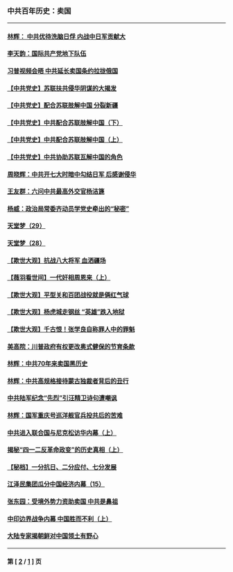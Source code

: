 ### 中共百年历史：卖国
---
#### [林辉： 中共优待洗脑日俘 内战中日军贡献大](../../pages/nf1176117/n13624644.md?12020430) 
#### [李天韵：国际共产党地下队伍](../../pages/nf1176117/n13611808.md?12020430) 
#### [习普视频会晤 中共延长卖国条约拉拢俄国](../../pages/nf1176117/n13060971.md?12020430) 
#### [【中共党史】苏联扶共侵华阴谋的大揭发](../../pages/nf1176117/n13056050.md?12020430) 
#### [【中共党史】配合苏联肢解中国 分裂新疆](../../pages/nf1176117/n13040700.md?12020430) 
#### [【中共党史】中共配合苏联肢解中国（下）](../../pages/nf1176117/n13035660.md?12020430) 
#### [【中共党史】中共配合苏联肢解中国（上）](../../pages/nf1176117/n13030262.md?12020430) 
#### [【中共党史】中共协助苏联瓦解中国的角色](../../pages/nf1176117/n13018109.md?12020430) 
#### [周晓辉：中共开七大时暗中勾结日军 后感谢侵华](../../pages/nf1176117/n12921960.md?12020430) 
#### [王友群：六问中共最高外交官杨洁篪](../../pages/nf1176117/n12836495.md?12020430) 
#### [杨威：政治局常委齐动员学党史牵出的“秘密”](../../pages/nf1176117/n12764642.md?12020430) 
#### [天堂梦（29）](../../pages/nf1176117/n12408465.md?12020430) 
#### [天堂梦（28）](../../pages/nf1176117/n12408309.md?12020430) 
#### [【欺世大观】抗战八大将军 血洒疆场](../../pages/nf1176117/n12357044.md?12020430) 
#### [【薇羽看世间】一代奸相周恩来（上）](../../pages/nf1176117/n12401109.md?12020430) 
#### [【欺世大观】平型关和百团战役就是俩红气球](../../pages/nf1176117/n12359157.md?12020430) 
#### [【欺世大观】杨虎城走钢丝 “英雄”跌入地狱](../../pages/nf1176117/n12358840.md?12020430) 
#### [【欺世大观】千古恨！张学良自称罪人中的罪魁](../../pages/nf1176117/n12358629.md?12020430) 
#### [美高院：川普政府有权更改奥式健保的节育条款](../../pages/nf1176117/n12242171.md?12020430) 
#### [林辉：中共70年来卖国黑历史](../../pages/nf1176117/n11552181.md?12020430) 
#### [林辉：中共高规格接待蒙古独裁者背后的丑行](../../pages/nf1176117/n11225005.md?12020430) 
#### [中共陆军纪念“先烈”引汪精卫诗句遭嘲讽](../../pages/nf1176117/n11153345.md?12020430) 
#### [林辉：国军重庆号巡洋舰官兵投共后的苦难](../../pages/nf1176117/n10997801.md?12020430) 
#### [中共进入联合国与尼克松访华内幕（上）](../../pages/nf1176117/n10138788.md?12020430) 
#### [揭秘“四一二反革命政变”的历史真相（上）](../../pages/nf1176117/n9996650.md?12020430) 
#### [【秘档】一分抗日、二分应付、七分发展](../../pages/nf1176117/n9331484.md?12020430) 
#### [江泽民集团瓜分中国经济内幕（15）](../../pages/nf1176117/n9268584.md?12020430) 
#### [张东园：受境外势力资助卖国 中共是鼻祖](../../pages/nf1176117/n9272480.md?12020430) 
#### [中印边界战争内幕 中国胜而不利（上）](../../pages/nf1176117/n9252458.md?12020430) 
#### [大陆专家揭朝鲜对中国领土有野心](../../pages/nf1176117/n9074056.md?12020430) 

---
#### 第 [ [2](./2.md?12020430) / [1](./1.md?12020430) ] 页
